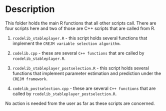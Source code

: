 
# Description

This folder holds the main R functions that all other scripts call. There are four scripts here and two of those are C++ scripts that are called from R.

1. `rcodelib_stableplayer.R` - this script holds several functions that implement the `CREJM variable selection algorithm`.

2. `codelib.cpp` - these are several `C++ functions` that are called by `rcodelib_stableplayer.R`.

3. `rcodelib_stableplayer_postselection.R` - this script holds several functions that implement parameter estimation and prediction under the `CREJM framework`.

4. `codelib_postselection.cpp` - these are several `C++ functions` that are called by `rcodelib_stableplayer_postselection.R`.

No action is needed from the user as far as these scripts are concerned.
